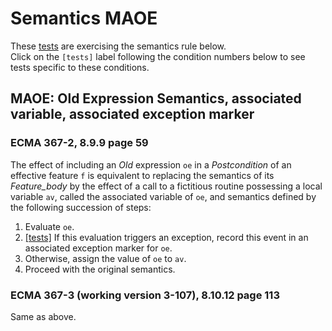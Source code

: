 # Semantics MAOE

These [tests](.) are exercising the semantics rule below.  
Click on the `[tests]` label following the condition numbers below to see tests specific to these conditions.

## MAOE: Old Expression Semantics, associated variable, associated exception marker

### ECMA 367-2, 8.9.9 page 59

The effect of including an *Old* expression `oe` in a *Postcondition* of an effective feature `f` is equivalent to replacing the semantics of its *Feature_body* by the effect of a call to a fictitious routine possessing a local variable `av`, called the associated variable of `oe`, and semantics defined by the following succession of steps:

1. Evaluate `oe`.
2. [\[tests\]](../maoe2) If this evaluation triggers an exception, record this event in an associated exception marker for `oe`.
3. Otherwise, assign the value of `oe` to `av`.
4. Proceed with the original semantics.

### ECMA 367-3 (working version 3-107), 8.10.12 page 113

Same as above.
